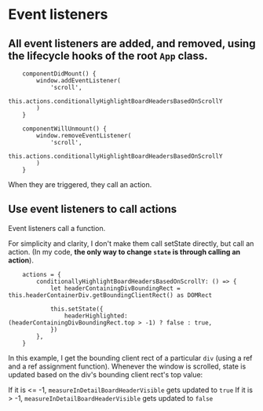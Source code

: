 # Event listeners

## All event listeners are added, and removed, using the lifecycle hooks of the root `App` class.

```
    componentDidMount() {
        window.addEventListener(
            'scroll',
            this.actions.conditionallyHighlightBoardHeadersBasedOnScrollY
        )
    }

    componentWillUnmount() {
        window.removeEventListener(
            'scroll',
            this.actions.conditionallyHighlightBoardHeadersBasedOnScrollY
        )
    }
```

When they are triggered, they call an action.

## Use event listeners to call actions

Event listeners call a function.

For simplicity and clarity, I don't make them call setState directly, but call an action. (In my code, __the only way to change `state` is through calling an action__).

```
    actions = {
        conditionallyHighlightBoardHeadersBasedOnScrollY: () => {
            let headerContainingDivBoundingRect = this.headerContainerDiv.getBoundingClientRect() as DOMRect

            this.setState({
                headerHighlighted: (headerContainingDivBoundingRect.top > -1) ? false : true,
            })
        },
    }
```

In this example, I get the bounding client rect of a particular `div` (using a ref and a ref assignment function). Whenever the window is scrolled, state is updated based on the div's bounding client rect's top value:

If it is <= -1, `measureInDetailBoardHeaderVisible` gets updated to `true`
If it is > -1, `measureInDetailBoardHeaderVisible` gets updated to `false`

